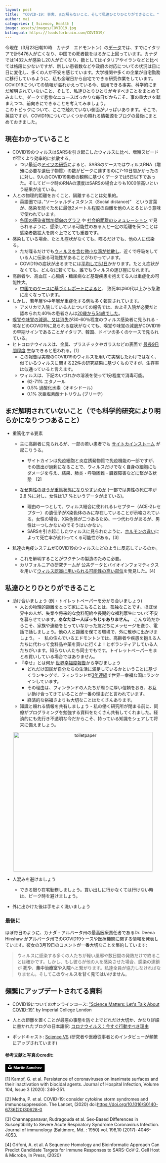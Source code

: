 ```yaml
---
layout: post
title:  "COVID-19: 事実、まだ解らないこと、そして私達ひとりひとりができること。"
author: mai
categories: [ Science, Health ]
image: assets/images/COVID19.jpg
bilingual: https://foodsforbrain.com/COVID19/
---
```

今現在（3月23日朝10時　カナダ　エドモントン）の[データ]では、すでにイタリアで計5476人が亡くなり、中国での死者数をはるかに上回っています。カナダでは1432人が感染し20人が亡くなり、数としてはイタリアやイランなどと比べては格段に少ないですが、新しい患者数などや政府の対応についての状況は日に日に変化し、多くの人が不安を感じています。大学機関や多くの企業が自宅勤務に移行しているように、私も金曜日から自宅でできる研究作業をしています。<br/>
COVID19についての情報が溢れかえっている今、信用できる事実、科学的にまだ解明されていないこと、そして、私達ひとりひとりが今すべきことをまとめてみました。ダークで悲惨なニュースばっかりな毎日だからこそ、事の重大さを踏まえつつ、前向きにできることを考えてみましょう。<br/>
このトピックについて、ここで触れていない側面がいっぱいあります。そこで、英語ですが、COVID19についていくつかの頼れる情報源をブログの最後にまとめておきました。

## 現在わかっていること

- COVID19のウィルスはSARSを引き起こしたウィルスに比べ、増殖スピードが早くより効率的に拡散する。
	- つい最近の[ドイツの研究]によると、SARSのケースではウィルスRNA（増殖に必要な遺伝子物質）の数がピークに達するのに7-10日間かかったのに対し、9人のCOVID19患者の観察に基づくデータでは5日以下であった。そしてピーク時のRNAの濃度はSARSの場合よりも1000倍高いという結果が出ている。
- 人との物理的距離をおくこと、隔離することは効果的。
	- 英語圏では、”ソーシャルディスタンス（Social distance)”　という言葉が、感染を防ぐために最低2メートル程度の距離を他の人とるという意味で使われています。
	- [各国の感染者増加傾向のグラフ] や [社会的距離のシミュレーション] で見られるように、感染している可能性のある人と一定の距離を保つことは感染者数拡大を防ぐ上でとても重要です。
- 感染している場合、たとえ症状がなくても、喋るだけでも、他の人に伝染る。
	- ただ喋るだけでも[ウィルスを含む微小な滴が拡散し]、近くで呼吸をしている人に伝染る可能性があることがわかっています。
	- COVID19の症状が出るまでには[平均して5.1日]かかります。たとえ症状がなくても、どんなに若くても、誰でもウィルスの運び屋になれます。
- 高齢者や、高血圧・心臓病・糖尿病など基礎疾患を抱えてる人は重症化の可能性大。
	- [中国でのケースに基づくレポートによると]、 致死率は60代以上から急激に高くなっています。 
- しかし、若年層や中年層が重症化する例も多く報告されています。
	- アメリカで入院している人についての報告では、およそ入院が必要だと認められた40％の患者さんは[20歳から54歳でした]。
- [嗅覚や味覚の減退、又は消失]が30-60％程度のウィルス感染者に見られる
	-　咳などのCOVID19に見られる症状がなくても、嗅覚や味覚の減退がCOVID19の早期サインであることがイタリア、韓国、ドイツの多くのケースで見られている。
- ヒトコロナウイルスは、金属、プラスチックやガラスなどの表面で [最長9日間程度] 生存できると思われる。[1]
	- この報告は実際のCOVID19のウィルスを用いて実験したわけではなく、似ているウィルスに関する22件の研究結果に基づくものですが、生存率は似通っていると言えます。
	- ウィルスは、下記のいづれかの溶液を使って1分程度で消毒可能。
		- 62-71% エタノール
		- 0.5% 過酸化水素（オキシドール）
		- 0.1% 次亜塩素酸ナトリウム (ブリーチ)

## まだ解明されていないこと（でも科学的研究により明らかになりつつあること）

- 重篤化する要素
	* 主に高齢者に見られるが、一部の若い患者でも [サイトカインストーム] が起こりうる。
		- サイトカインは免疫細胞と炎症誘発物質で免疫機能の一部ですが、その放出が過剰になることで、ウィルスだけでなく自身の細胞にもダメージを与え、結果、肺炎・呼吸困難・臓器障害などに繋がる状態　[2]

	* [なぜ男性のほうが重篤状態になりやすいのか] (一部では男性の死亡率が2.8 %に対し、女性は1.7 %というデータが出ている)。
		- 理由の一つとして、ウィルス結合に使われるレセプター（ACE-2レセプター）の遺伝子がX染色体のみに存在していることが示唆されている。女性の場合、X染色体が二つあるため、一つ代わりがあるが、男性は一つしかないのでそうはいかない。
		- SARSを引き起こしたウィルスに見られたように、[ホルモンの違い]によって死亡率が変わってくる可能性がある。[3]

- 私達の免疫システムがCOVID19のウィルスにどのように反応しているのか。
	* これを解明することがワクチンの製造のために必要。
	* カリフォルニアの研究チームが 公共データとバイオインフォマティクスを用いて[ウィルス認識に用いられる可能性の高い部位]を発見した。[4]

## 私達ひとりひとりができること 

- 助け合いましょう (例・トイレットペーパーを分かち合いましょう)
	- 人との物理的距離をとって家にこもることは、孤独なことです。ほぼ世界中の人が、失業や将来的な食料配給や長期的な福利厚生について不安を募らせています。**あなたは一人ぼっちじゃありません。**　こんな時だからこそ、家族や連絡をとっていなかった友だちにメッセージを送り、電話で話しましょう。他の人と距離を保てる環境で、外に散歩に出かけましょう。
	-　私の住んでいるエドモントンでは、高齢者や疾患を抱える人たちに代わって食料品や薬を買いに行くよ！とボランティアしている人たちがいます。知らない人たち同士でもです。トイレットペーパーをまとめ買いしている場合ではありません。 
	- 『幸せ』とは何か [世界幸福度報告]から学びましょう 
		- どれだけ国民が自分たちの生活に満足しているかということに基づくランキングで、フィンランドが[3年連続]で世界一幸福な国にランクインしています。
		- その理由は、フィンランドの人たちが周りに厚い信頼をおき、お互い助け合ってきていることが一番の理由だと言われています。
		- 経済的な裕福さよりも大切なことはたくさんあります。
	- 知識と頼れる情報を共有しましょう - 私の働く研究所が閉まる前に、同僚がプログラミングを勉強する資料をたくさん共有してくれました。経済的にも先行き不透明な今だからこそ、持っている知識をシェアして将来に備えましょう。

<div style="text-align:center"><img src="{{ site.url }}/assets/images/toiletpaper.jpg" alt="toiletpaper" width="450"/></div>

- 人混みを避けましょう
	- できる限り在宅勤務しましょう。買い出しに行かなくては行けない時は、ピーク時を避けましょう。

- 外に出かけた後は手をよく洗いましょう

### 最後に

ほぼ毎日のように、カナダ・アルバータ州の最高医療責任者であるDr. Deena Hinshaw がアルバータ州でのCOVID19ケースや医療機関に関する情報を発表しています。彼女の3月19日のコメントが一番大切なことを集約しています:

> ウィルスに感染する多くの人たちが軽い風邪や数日間の発熱だけで終ることは確かです。しかし、もし彼らが他の人を感染させた場合、感染の連鎖が **死や**、**集中治療室や入院**へと繋がります。私達全員が協力しなければなりません。そして**このウィルスを甘く見てはいけません**。 

## 頻繁にアップデートされてる資料

- COVID19についてのオンラインコース: ["Science Matters: Let's Talk About COVID-19"] by Imperial College London 

- 人との距離を置くことが最悪の事態を防ぐ上でどれだけ大切か、かなり詳細に書かれたブログの日本語訳: [コロナウイルス：今すぐ行動すべき理由]

- ポッドキャスト: [Science VS] (研究者や医療従事者とのインタビューが頻繁にアップされています)


#### 参考文献と写真のcredit:

<a style="background-color:black;color:white;text-decoration:none;padding:4px 6px;font-family:-apple-system, BlinkMacSystemFont, &quot;San Francisco&quot;, &quot;Helvetica Neue&quot;, Helvetica, Ubuntu, Roboto, Noto, &quot;Segoe UI&quot;, Arial, sans-serif;font-size:12px;font-weight:bold;line-height:1.2;display:inline-block;border-radius:3px" href="https://unsplash.com/@martinsanchez?utm_medium=referral&amp;utm_campaign=photographer-credit&amp;utm_content=creditBadge" target="_blank" rel="noopener noreferrer" title="Download free do whatever you want high-resolution photos from Martin Sanchez"><span style="display:inline-block;padding:2px 3px"><svg xmlns="http://www.w3.org/2000/svg" style="height:12px;width:auto;position:relative;vertical-align:middle;top:-2px;fill:white" viewBox="0 0 32 32"><title>unsplash-logo</title><path d="M10 9V0h12v9H10zm12 5h10v18H0V14h10v9h12v-9z"></path></svg></span><span style="display:inline-block;padding:2px 3px">Martin Sanchez</span></a>

[1] Kampf, G. et al. Persistence of coronaviruses on inanimate surfaces and their inactivation with biocidal agents. Journal of Hospital Infection, Volume 104, Issue 3 (2020): 246-251.

[2] Metha, P. et al. COVID-19: consider cytokine storm syndromes and immunosuppression. The Lancet, (2020) doi:https://doi.org/10.1016/S0140-6736(20)30628-0

[3] Channappanavar, Rudragouda et al. Sex-Based Differences in Susceptibility to Severe Acute Respiratory Syndrome Coronavirus Infection. Journal of immunology (Baltimore, Md. : 1950) vol. 198,10 (2017): 4046-4053.

[4] Grifoni, A. et al. A Sequence Homology and Bioinformatic Approach Can Predict Candidate Targets for Immune Responses to SARS-CoV-2. Cell Host & Microbe, In Press, (2020)

[ドイツの研究]: https://www.medrxiv.org/content/10.1101/2020.03.05.20030502v1.full.pdf
[データ]: https://nyti.ms/2t6WE75
[各国の感染者増加傾向のグラフ]:https://www.visualcapitalist.com/infection-trajectory-flattening-the-covid19-curve/
[社会的距離のシミュレーション]: https://www.washingtonpost.com/graphics/2020/world/corona-simulator/?fbclid=IwAR03eWoGI8LO3Fx8jYGF0Rm0WMzPi5GPiumRpH7ZVHQ9jRmJk819f9oOE7k
[ウィルスを含む微小な滴が拡散し]: http://eprints.qut.edu.au/25835/1/c25835.pdf
[平均して5.1日]: https://annals.org/aim/fullarticle/2762808/incubation-period-coronavirus-disease-2019-covid-19-from-publicly-reported
[中国でのケースに基づくレポートによると]: https://www.worldometers.info/coronavirus/coronavirus-age-sex-demographics/
[20歳から54歳でした]: https://www.cdc.gov/mmwr/volumes/69/wr/mm6912e2.htm?s_cid=mm6912e2_w
[最長9日間程度]:https://www.journalofhospitalinfection.com/article/S0195-6701(20)30046-3/fulltext
[嗅覚や味覚の減退、又は消失]:https://www.nytimes.com/2020/03/22/health/coronavirus-symptoms-smell-taste.html?te=1&nl=morning-briefing&emc=edit_NN_p_20200323&section=topNews&campaign_id=9&instance_id=16988&segment_id=22598&user_id=d36bc0e7ea7a6ea9554308a268097239&regi_id=102902821tion=topNews
[サイトカインストーム]: https://www.yodosha.co.jp/jikkenigaku/keyword/2744.html
[なぜ男性のほうが重篤状態になりやすいのか]: https://www.the-scientist.com/news-opinion/why-some-covid-19-cases-are-worse-than-others-67160
[ホルモンの違い]: https://www.ncbi.nlm.nih.gov/pmc/articles/PMC5450662/
[ウィルス認識に用いられる可能性の高い部位]: https://www.sciencedirect.com/science/article/pii/S1931312820301669
["Science Matters: Let's Talk About COVID-19"]: https://www.coursera.org/learn/covid-19
[コロナウイルス：今すぐ行動すべき理由]: https://medium.com/tomas-pueyo/%E3%82%B3%E3%83%AD%E3%83%8A%E3%82%A6%E3%82%A4%E3%83%AB%E3%82%B9-%E4%BB%8A%E3%81%99%E3%81%90%E8%A1%8C%E5%8B%95%E3%81%99%E3%81%B9%E3%81%8D%E7%90%86%E7%94%B1-b651ea095554
[世界幸福度報告]: https://worldhappiness.report/ed/2019/changing-world-happiness/
[3年連続]:https://www.nytimes.com/2020/03/20/world/europe/world-happiness-report.html?te=1&nl=morning-briefing&emc=edit_NN_p_20200320&section=whatElse&campaign_id=9&instance_id=16929&segment_id=22414&user_id=d36bc0e7ea7a6ea9554308a268097239&regi_id=102902821ion=whatElse
[Science VS]: https://gimletmedia.com/shows/science-vs



